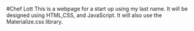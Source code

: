 #Chef Lott
This is a webpage for a start up using my last name. It will be designed using HTML,CSS, and JavaScript. It will also use the Materialize.css library.
